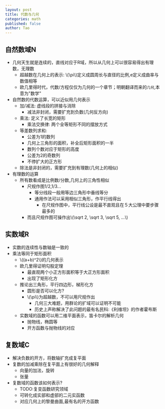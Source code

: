 ```yaml
---
layout: post
title: 代数与几何
categories: math
published: false
author: Tao
---
```


## 自然数域N
- 几何天生就是连续的，直线对应于R域，所以从几何上可以很容易得出有理数，无理数
  - 超越数在几何上的表示: \\(\pi\\)定义成圆周长与直径的比例,e定义成曲率与数值相等
  - 欧几里得时代，代数/方程仅仅为几何的一个章节；明朝翻译而来的`几何`,本意为"数学"
- 自然数的代数运算，可以近似用几何表示
  - 加/减法: 虚线段的拼接与消除
    - 减法非封闭，需要扩充到负数(几何反方向)
  - 乘法: 定义了长宽的矩形
    - 乘法交换律: 两个全等矩形不同的摆放方式
  - 等差数列求和:
    - 公差为1的数列
    - 几何上三角形的面积，补全后矩形面积的一半
    - 数列个数对应于矩形的高度
    - 公差为2的奇数列
    - 不停扩大的正方形
  - 除法是非封闭的，需要扩充到有理数(几何上的相似)
- 有理数的运算
  - 所有数看成是比例数/分数,几何上的三角性相似
    - 尺规作图1/2,1/3...
      - 等分线段一般用等边三角形中垂线等分
      - 通用作法可以采用相似三角形，作平行线得出
        - 在尺规作图中，平行线公设是最不直观且在５大公理中要步骤最多的
    - 而且尺规作图可操作出\\(\sqrt 2, \sqrt 3, \sqrt 5, ...\\)

## 实数域R
- 实数的连续性与数轴是一致的
- 乘法等同于矩形面积
  - \\((a+b)^2\\)的几何表示
  - 欧几里得证明勾股定理
    - 最直观两个小正方形面积等于大正方形面积
    - 出现了矩形化方
  - 推论出三角形，平行四边形，梯形化方
    - 圆形是否可以化方?
    - \\(\pi\\)为超越数，不可以用尺规作出
      - 几何三大难题，用群论的扩域可以证明不可能
      - 历史上声称解决了此问题的最有名民科:《利维坦》的作者霍布斯
  - 实数域的函数可以用二维平面表示，笛卡尔的解析几何
    - 抛物线，椭圆等
    - 开方函数与抛物线的对应

## 复数域C
  - 解决负数的开方，将数轴扩充成复平面
  - 复数的加减乘除在复平面上有很好的几何解释
    - 向量的加法，旋转
    - 张量
  - 复数域的函数该如何表示?
    - TODO:复变函数研究领域
    - 可转化成实部和虚部的二元实函数
    - 对应几何上的黎曼曲面,最有名的开方函数